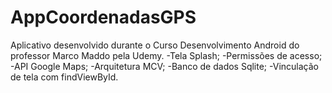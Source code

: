 # AppCoordenadasGPS
Aplicativo desenvolvido durante o Curso Desenvolvimento Android do professor Marco Maddo pela Udemy. 
-Tela Splash; 
-Permissões de acesso;
-API Google Maps;
-Arquitetura MCV; -Banco de dados Sqlite; -Vinculação de tela com findViewById.
